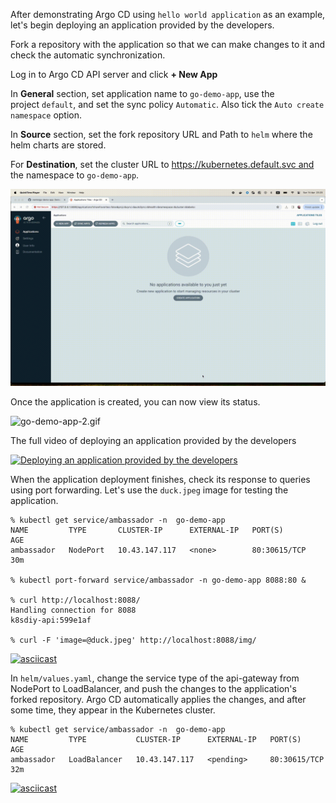 
After demonstrating Argo CD using `hello world application` as an example, let's begin deploying an application provided by the developers. 

Fork a repository with the application so that we can make changes to it and check the automatic synchronization.

Log in to Argo CD API server and click **+ New App**

In **General** section, set application name to `go-demo-app`, use the project `default`, and set the sync policy `Automatic`. Also tick the `Auto create namespace` option.

In **Source** section, set the fork repository URL and Path to `helm` where the helm charts are stored.

For **Destination**, set the cluster URL to https://kubernetes.default.svc and
the namespace to `go-demo-app`.

![go-demo-app-1.gif](go-demo-app-1.gif)

Once the application is created, you can now view its status.

![go-demo-app-2.gif](go-demo-app-2.gif)

The full video of deploying an application provided by the developers

[![Deploying an application provided by the developers](https://img.youtube.com/vi/hfMHhPf1rI4/0.jpg)](https://youtu.be/hfMHhPf1rI4)


When the application deployment finishes, check its response to queries using port forwarding. Let's use the `duck.jpeg` image for testing the application.

```
% kubectl get service/ambassador -n  go-demo-app
NAME         TYPE       CLUSTER-IP      EXTERNAL-IP   PORT(S)        AGE
ambassador   NodePort   10.43.147.117   <none>        80:30615/TCP   30m

% kubectl port-forward service/ambassador -n go-demo-app 8088:80 &

% curl http://localhost:8088/
Handling connection for 8088
k8sdiy-api:599e1af

% curl -F 'image=@duck.jpeg' http://localhost:8088/img/
```

[![asciicast](https://asciinema.org/a/654185.svg)](https://asciinema.org/a/654185)

In `helm/values.yaml`, change the service type of the api-gateway from NodePort to LoadBalancer, and push the changes to the application's forked repository. Argo CD automatically applies the changes, and after some time, they appear in the Kubernetes cluster.

```
% kubectl get service/ambassador -n  go-demo-app
NAME         TYPE           CLUSTER-IP      EXTERNAL-IP   PORT(S)        AGE
ambassador   LoadBalancer   10.43.147.117   <pending>     80:30615/TCP   32m
```

[![asciicast](https://asciinema.org/a/654189.svg)](https://asciinema.org/a/654189)
